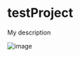 # testProject
My description
  
![image](https://user-images.githubusercontent.com/6389984/42452493-70e71f2c-838a-11e8-918f-8b33ad474cb7.png)
